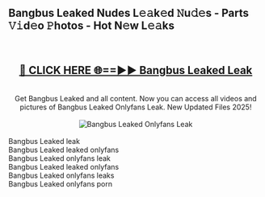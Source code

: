<h2>Bangbus Leaked Nudes L𝚎𝚊k𝚎d 𝙽u𝚍𝚎s - Parts 𝚅𝚒d𝚎o 𝙿hotos - Hot N𝚎w L𝚎𝚊ks</h2>
<br>
<div align="center">
<h2><a href="https://213.232.235.80/live/video.php?q=bangbus-leaked" rel="nofollow">🔴 CLICK HERE 🌐==►► Bangbus Leaked Leak</a></h2>
<br>
Get Bangbus Leaked and all content. Now you can access all videos and pictures of Bangbus Leaked Onlyfans Leak. New Updated Files 2025!
<br>
<br>
<a href="https://213.232.235.80/live/video.php?q=bangbus-leaked" rel="nofollow" data-target="animated-image.originalLink"><img src="https://i.imgur.com/1EjSzPs.png" alt="Bangbus Leaked Onlyfans Leak" style="max-width: 100%; display: inline-block;" data-target="animated-image.originalImage"></a>
</div>
<br>
Bangbus Leaked leak<br>
Bangbus Leaked leaked onlyfans<br>
Bangbus Leaked onlyfans leak<br>
Bangbus Leaked leaked onlyfans<br>
Bangbus Leaked onlyfans leaks<br>
Bangbus Leaked onlyfans porn
